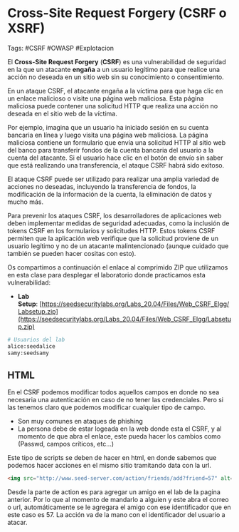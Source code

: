 # Cross-Site Request Forgery (CSRF o XSRF)

Tags: #CSRF #OWASP #Explotacion 

El **Cross-Site Request Forgery** (**CSRF**) es una vulnerabilidad de seguridad en la que un atacante **engaña** a un usuario legítimo para que realice una acción no deseada en un sitio web sin su conocimiento o consentimiento.

En un ataque CSRF, el atacante engaña a la víctima para que haga clic en un enlace malicioso o visite una página web maliciosa. Esta página maliciosa puede contener una solicitud HTTP que realiza una acción no deseada en el sitio web de la víctima.

Por ejemplo, imagina que un usuario ha iniciado sesión en su cuenta bancaria en línea y luego visita una página web maliciosa. La página maliciosa contiene un formulario que envía una solicitud HTTP al sitio web del banco para transferir fondos de la cuenta bancaria del usuario a la cuenta del atacante. Si el usuario hace clic en el botón de envío sin saber que está realizando una transferencia, el ataque CSRF habrá sido exitoso.

El ataque CSRF puede ser utilizado para realizar una amplia variedad de acciones no deseadas, incluyendo la transferencia de fondos, la modificación de la información de la cuenta, la eliminación de datos y mucho más.

Para prevenir los ataques CSRF, los desarrolladores de aplicaciones web deben implementar medidas de seguridad adecuadas, como la inclusión de tokens CSRF en los formularios y solicitudes HTTP. Estos tokens CSRF permiten que la aplicación web verifique que la solicitud proviene de un usuario legítimo y no de un atacante malintencionado (aunque cuidado que también se pueden hacer cositas con esto).

Os compartimos a continuación el enlace al comprimido ZIP que utilizamos en esta clase para desplegar el laboratorio donde practicamos esta vulnerabilidad:

-   **Lab Setup**: [https://seedsecuritylabs.org/Labs_20.04/Files/Web_CSRF_Elgg/Labsetup.zip](https://seedsecuritylabs.org/Labs_20.04/Files/Web_CSRF_Elgg/Labsetup.zip)
```bash 
# Usuarios del lab 
alice:seedalice
samy:seedsamy
```

## HTML
En el CSRF podemos modificar todos aquellos campos en donde no sea necesaria una autenticación en caso de no tener las credenciales. Pero si las tenemos claro que podemos modificar cualquier tipo de campo. 
* Son muy comunes en ataques de phishing
* La persona debe de estar logeada en la web donde esta el CSRF, y al momento de que abra el enlace, este pueda hacer los cambios como (Passwd, campos críticos, etc...)


Este tipo de scripts se deben de hacer en html, en donde sabemos que podemos hacer acciones en el mismo sitio tramitando data con la url.
```html
<img src="http://www.seed-server.com/action/friends/add?friend=57" alt="image" width="1" height="1" />  <!-- Enviaremos un html de una 'imagen' con un codigo-->
```
Desde la parte de action es para agregar un amigo en el lab de la pagina anterior. Por lo que al momento de mandarlo a alguien y este abra el correo o url, automáticamente se le agregara el amigo con ese identificador que en este caso es 57.  La acción va de la mano con el identificador del usuario a atacar.



